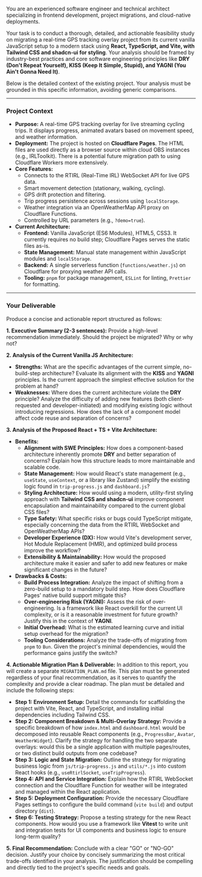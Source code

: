 You are an experienced software engineer and technical architect specializing in frontend development, project migrations, and cloud-native deployments.

Your task is to conduct a thorough, detailed, and actionable feasibility study on migrating a real-time GPS tracking overlay project from its current vanilla JavaScript setup to a modern stack using **React, TypeScript, and Vite, with Tailwind CSS and shadcn-ui for styling**. Your analysis should be framed by industry-best practices and core software engineering principles like **DRY (Don't Repeat Yourself), KISS (Keep It Simple, Stupid), and YAGNI (You Ain't Gonna Need It)**.

Below is the detailed context of the existing project. Your analysis must be grounded in this specific information, avoiding generic comparisons.

---

### **Project Context**

*   **Purpose:** A real-time GPS tracking overlay for live streaming cycling trips. It displays progress, animated avatars based on movement speed, and weather information.
*   **Deployment:** The project is hosted on **Cloudflare Pages**. The HTML files are used directly as a browser source within cloud OBS instances (e.g., IRLToolkit). There is a potential future migration path to using Cloudflare Workers more extensively.
*   **Core Features:**
    *   Connects to the RTIRL (Real-Time IRL) WebSocket API for live GPS data.
    *   Smart movement detection (stationary, walking, cycling).
    *   GPS drift protection and filtering.
    *   Trip progress persistence across sessions using `localStorage`.
    *   Weather integration via an OpenWeatherMap API proxy on Cloudflare Functions.
    *   Controlled by URL parameters (e.g., `?demo=true`).
*   **Current Architecture:**
    *   **Frontend:** Vanilla JavaScript (ES6 Modules), HTML5, CSS3. It currently requires no build step; Cloudflare Pages serves the static files as-is.
    *   **State Management:** Manual state management within JavaScript modules and `localStorage`.
    *   **Backend:** A single serverless function (`functions/weather.js`) on Cloudflare for proxying weather API calls.
    *   **Tooling:** `pnpm` for package management, `ESLint` for linting, `Prettier` for formatting.

---

### **Your Deliverable**

Produce a concise and actionable report structured as follows:

**1. Executive Summary (2-3 sentences):**
Provide a high-level recommendation immediately. Should the project be migrated? Why or why not?

**2. Analysis of the Current Vanilla JS Architecture:**
*   **Strengths:** What are the specific advantages of the current simple, no-build-step architecture? Evaluate its alignment with the **KISS** and **YAGNI** principles. Is the current approach the simplest effective solution for the problem at hand?
*   **Weaknesses:** Where does the current architecture violate the **DRY** principle? Analyze the difficulty of adding new features (both client-requested and developer-initiated) and modifying existing logic without introducing regressions. How does the lack of a component model affect code reuse and separation of concerns?

**3. Analysis of the Proposed React + TS + Vite Architecture:**
*   **Benefits:**
    *   **Alignment with SWE Principles:** How does a component-based architecture inherently promote **DRY** and better separation of concerns? Explain how this structure leads to more maintainable and scalable code.
    *   **State Management:** How would React's state management (e.g., `useState`, `useContext`, or a library like Zustand) simplify the existing logic found in `trip-progress.js` and `dashboard.js`?
    *   **Styling Architecture:** How would using a modern, utility-first styling approach with **Tailwind CSS and shadcn-ui** improve component encapsulation and maintainability compared to the current global CSS files?
    *   **Type Safety:** What specific risks or bugs could TypeScript mitigate, especially concerning the data from the RTIRL WebSocket and OpenWeatherMap APIs?
    *   **Developer Experience (DX):** How would Vite's development server, Hot Module Replacement (HMR), and optimized build process improve the workflow?
    *   **Extensibility & Maintainability:** How would the proposed architecture make it easier and safer to add new features or make significant changes in the future?
*   **Drawbacks & Costs:**
    *   **Build Process Integration:** Analyze the impact of shifting from a zero-build setup to a mandatory build step. How does Cloudflare Pages' native build support mitigate this?
    *   **Over-engineering Risk (YAGNI):** Assess the risk of over-engineering. Is a framework like React overkill for the current UI complexity, or is it a reasonable investment for future growth? Justify this in the context of **YAGNI**.
    *   **Initial Overhead:** What is the estimated learning curve and initial setup overhead for the migration?
    *   **Tooling Considerations:** Analyze the trade-offs of migrating from `pnpm` to `Bun`. Given the project's minimal dependencies, would the performance gains justify the switch?

**4. Actionable Migration Plan & Deliverable:**
In addition to this report, you will create a separate `MIGRATION_PLAN.md` file. This plan must be generated regardless of your final recommendation, as it serves to quantify the complexity and provide a clear roadmap. The plan must be detailed and include the following steps:
*   **Step 1: Environment Setup:** Detail the commands for scaffolding the project with Vite, React, and TypeScript, and installing initial dependencies including Tailwind CSS.
*   **Step 2: Component Breakdown & Multi-Overlay Strategy:** Provide a specific breakdown of how `index.html` and `dashboard.html` would be decomposed into reusable React components (e.g., `ProgressBar`, `Avatar`, `WeatherWidget`). Clarify the strategy for handling the two separate overlays: would this be a single application with multiple pages/routes, or two distinct build outputs from one codebase?
*   **Step 3: Logic and State Migration:** Outline the strategy for migrating business logic from `js/trip-progress.js` and `utils/*.js` into custom React hooks (e.g., `useRtirlSocket`, `useTripProgress`).
*   **Step 4: API and Service Integration:** Explain how the RTIRL WebSocket connection and the Cloudflare Function for weather will be integrated and managed within the React application.
*   **Step 5: Deployment Configuration:** Provide the necessary Cloudflare Pages settings to configure the build command (`vite build`) and output directory (`dist`).
*   **Step 6: Testing Strategy:** Propose a testing strategy for the new React components. How would you use a framework like **Vitest** to write unit and integration tests for UI components and business logic to ensure long-term quality?

**5. Final Recommendation:**
Conclude with a clear "GO" or "NO-GO" decision. Justify your choice by concisely summarizing the most critical trade-offs identified in your analysis. The justification should be compelling and directly tied to the project's specific needs and goals.